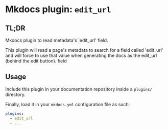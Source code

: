 # Mkdocs plugin: `edit_url`

## TL;DR

Mkdocs plugin to read metadata's 'edit_url' field.

This plugin will read a page's metadata to search for a field
called 'edit_url' and will force to use that value when generating the
docs as the edit_url (behind the edit button).
field

## Usage

Include this plugin in your documentation repository inside a `plugins/` directory.

Finally, load it in your `mkdocs.yml` configuration file as such:

```yaml
plugins:
  - edit_url
  - ...
```
